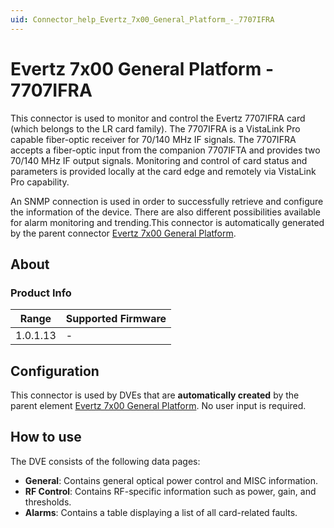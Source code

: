 ```yaml
---
uid: Connector_help_Evertz_7x00_General_Platform_-_7707IFRA
---
```


# Evertz 7x00 General Platform - 7707IFRA

This connector is used to monitor and control the Evertz 7707IFRA card (which belongs to the LR card family). The 7707IFRA is a VistaLink Pro capable fiber-optic receiver for 70/140 MHz IF signals. The 7707IFRA accepts a fiber-optic input from the companion 7707IFTA and provides two 70/140 MHz IF output signals. Monitoring and control of card status and parameters is provided locally at the card edge and remotely via VistaLink Pro capability.

An SNMP connection is used in order to successfully retrieve and configure the information of the device. There are also different possibilities available for alarm monitoring and trending.This connector is automatically generated by the parent connector [Evertz 7x00 General Platform](xref:Connector_help_Evertz_7x00_General_Platform).

## About

### Product Info

| **Range** | **Supported Firmware** |
|-----------|------------------------|
| 1.0.1.13  | \-                     |

## Configuration

This connector is used by DVEs that are **automatically created** by the parent element [Evertz 7x00 General Platform](xref:Connector_help_Evertz_7x00_General_Platform). No user input is required.

## How to use

The DVE consists of the following data pages:

- **General**: Contains general optical power control and MISC information.
- **RF Control**: Contains RF-specific information such as power, gain, and thresholds.
- **Alarms**: Contains a table displaying a list of all card-related faults.
